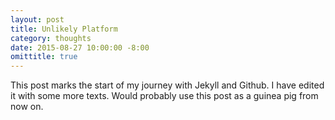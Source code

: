 ```yaml
---
layout: post
title: Unlikely Platform
category: thoughts
date: 2015-08-27 10:00:00 -8:00
omittitle: true
---
```


This post marks the start of my journey with Jekyll and Github. I have edited it with some more texts. Would probably use this post as a guinea pig from now on.